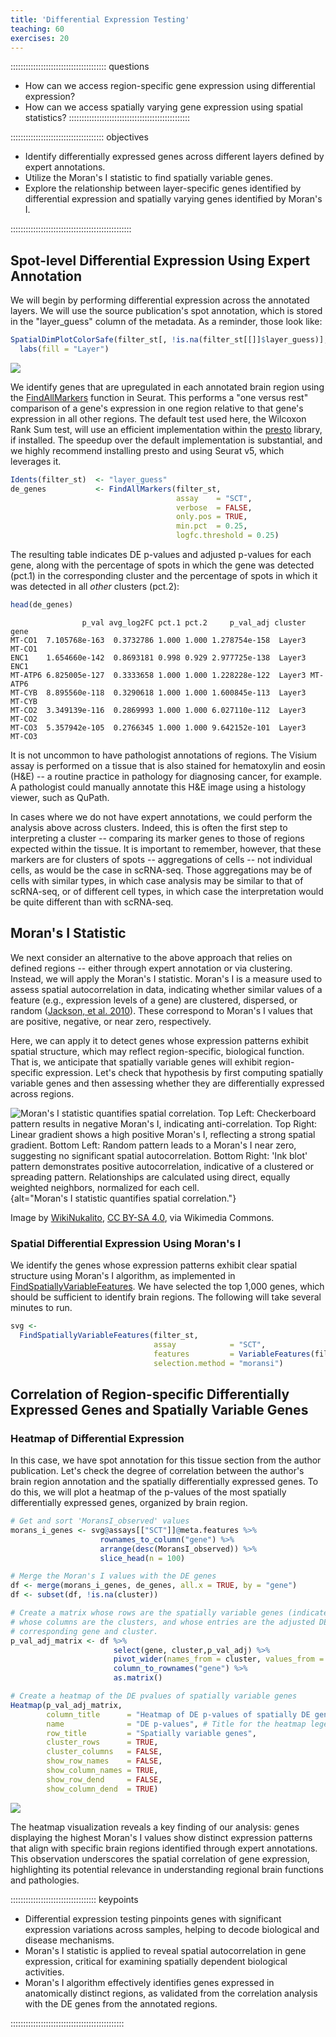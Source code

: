 ```yaml
---
title: 'Differential Expression Testing'
teaching: 60
exercises: 20
---
```


:::::::::::::::::::::::::::::::::::::: questions 

- How can we access region-specific gene expression using differential expression?
- How can we access spatially varying gene expression using spatial statistics?
::::::::::::::::::::::::::::::::::::::::::::::::

::::::::::::::::::::::::::::::::::::: objectives

- Identify differentially expressed genes across different layers defined by expert 
annotations.
- Utilize the Moran's I statistic to find spatially variable genes.
- Explore the relationship between layer-specific genes identified by differential expression and spatially varying genes identified by Moran's I.

::::::::::::::::::::::::::::::::::::::::::::::::



## Spot-level Differential Expression Using Expert Annotation

We will begin by performing differential expression across the annotated layers. 
We will use the source publication's spot annotation, which is stored in the
"layer_guess" column of the metadata. As a reminder, those look like:


``` r
SpatialDimPlotColorSafe(filter_st[, !is.na(filter_st[[]]$layer_guess)], "layer_guess") + 
  labs(fill = "Layer") 
```

<img src="fig/differential-expression-testing-rendered-layers-1.png" style="display: block; margin: auto;" />

We identify genes that are upregulated in each annotated brain region using the 
[FindAllMarkers](https://satijalab.org/seurat/reference/findallmarkers) function 
in Seurat. This performs a "one versus rest" comparison of a gene's expression 
in one region relative to that gene's expression in all other regions. The 
default test used here, the Wilcoxon Rank Sum test, 
will use an efficient implementation within the 
[presto](https://github.com/immunogenomics/presto) library, if installed. The 
speedup over the default implementation is substantial, and we highly recommend 
installing presto and using Seurat v5, which leverages it.


``` r
Idents(filter_st)  <- "layer_guess"
de_genes           <- FindAllMarkers(filter_st, 
                                     assay    = "SCT",
                                     verbose  = FALSE,
                                     only.pos = TRUE, 
                                     min.pct  = 0.25, 
                                     logfc.threshold = 0.25)
```

The resulting table indicates DE p-values and adjusted p-values for each gene,
along with the percentage of spots in which the gene was detected (pct.1) 
in the corresponding cluster and the percentage of spots in which it was
detected in all <em>other</em> clusters (pct.2):


``` r
head(de_genes)
```

``` output
                p_val avg_log2FC pct.1 pct.2     p_val_adj cluster    gene
MT-CO1  7.105768e-163  0.3732786 1.000 1.000 1.278754e-158  Layer3  MT-CO1
ENC1    1.654660e-142  0.8693181 0.998 0.929 2.977725e-138  Layer3    ENC1
MT-ATP6 6.825005e-127  0.3333658 1.000 1.000 1.228228e-122  Layer3 MT-ATP6
MT-CYB  8.895560e-118  0.3290618 1.000 1.000 1.600845e-113  Layer3  MT-CYB
MT-CO2  3.349139e-116  0.2869993 1.000 1.000 6.027110e-112  Layer3  MT-CO2
MT-CO3  5.357942e-105  0.2766345 1.000 1.000 9.642152e-101  Layer3  MT-CO3
```

It is not uncommon to have pathologist annotations of regions. The Visium assay is performed
on a tissue that is also stained for hematoxylin and eosin (H&E) -- a routine practice in
pathology for diagnosing cancer, for example. A pathologist could manually annotate this H&E
image using a histology viewer, such as QuPath.

In cases where we do not have expert annotations, we could perform the analysis above across
clusters. Indeed, this is often the first step to interpreting a cluster -- comparing its marker
genes to those of regions expected within the tissue. It is important to remember, however,
that these markers are for clusters of spots -- aggregations of cells -- not individual cells, as
would be the case in scRNA-seq. Those aggregations may be of cells with similar types, in which
case analysis may be similar to that of scRNA-seq, or of different cell types, in which case the
interpretation would be quite different than with scRNA-seq.

## Moran's I Statistic

We next consider an alternative to the above approach that relies on defined regions -- either
through expert annotation or via clustering. Instead, we will apply the Moran's I statistic.
Moran's I is a measure used to assess spatial autocorrelation in data, 
indicating whether similar values of a feature (e.g., expression levels of
a gene) are clustered, dispersed, or random 
([Jackson, et al. 2010](https://ij-healthgeographics.biomedcentral.com/articles/10.1186/1476-072X-9-33)). 
These correspond to Moran's I values that are positive, negative, or near zero, 
respectively.

Here, we can apply it to detect genes whose expression patterns 
exhibit spatial structure, which may reflect region-specific, biological function.
That is, we anticipate that spatially variable genes will exhibit region-specific
expression. Let's check that hypothesis by first computing spatially variable genes
and then assessing whether they are differentially expressed across regions.

![Moran's I statistic quantifies spatial correlation. **Top Left:** Checkerboard pattern results in negative Moran's I, indicating anti-correlation. **Top Right:** Linear gradient shows a high positive Moran's I, reflecting a strong spatial gradient. **Bottom Left:** Random pattern leads to a Moran's I near zero, suggesting no significant spatial autocorrelation. **Bottom Right:** 'Ink blot' pattern demonstrates positive autocorrelation, indicative of a clustered or spreading pattern. Relationships are calculated using direct, equally weighted neighbors, normalized for each cell. ](https://upload.wikimedia.org/wikipedia/commons/f/f0/Moran%27s_I_example.png){alt="Moran's I statistic quantifies spatial correlation."}

Image by <a href="https://commons.wikimedia.org/wiki/File:Moran%27s_I_example.png">WikiNukalito</a>, <a href="https://creativecommons.org/licenses/by-sa/4.0">CC BY-SA 4.0</a>, via Wikimedia Commons.

### Spatial Differential Expression Using Moran's I

We identify the genes whose expression patterns exhibit clear spatial structure 
using Moran's I algorithm, as implemented in [FindSpatiallyVariableFeatures](https://satijalab.org/seurat/reference/findspatiallyvariablefeatures). 
We have selected the top 1,000 genes, which should
be sufficient to identify brain regions. The following will take several minutes to run.


``` r
svg <- 
  FindSpatiallyVariableFeatures(filter_st, 
                                assay            = "SCT", 
                                features         = VariableFeatures(filter_st)[1:1000], 
                                selection.method = "moransi")
```

## Correlation of Region-specific Differentially Expressed Genes and Spatially Variable Genes

### Heatmap of Differential Expression

In this case, we have spot annotation for this tissue section from the author
publication. Let's check the degree of correlation between the author's 
brain region annotation and the spatially differentially expressed genes. To do
this, we will plot a heatmap of the p-values of the most spatially 
differentially expressed genes, organized by brain region.


``` r
# Get and sort 'MoransI_observed' values
morans_i_genes <- svg@assays[["SCT"]]@meta.features %>%
                    rownames_to_column("gene") %>%
                    arrange(desc(MoransI_observed)) %>%
                    slice_head(n = 100)

# Merge the Moran's I values with the DE genes
df <- merge(morans_i_genes, de_genes, all.x = TRUE, by = "gene")
df <- subset(df, !is.na(cluster))

# Create a matrix whose rows are the spatially variable genes (indicated by Moran's I),
# whose columns are the clusters, and whose entries are the adjusted DE pvalue for the
# corresponding gene and cluster.
p_val_adj_matrix <- df %>%
                       select(gene, cluster,p_val_adj) %>%
                       pivot_wider(names_from = cluster, values_from = p_val_adj, values_fill = 1.0) %>%
                       column_to_rownames("gene") %>%
                       as.matrix()

# Create a heatmap of the DE pvalues of spatially variable genes
Heatmap(p_val_adj_matrix,
        column_title      = "Heatmap of DE p-values of spatially DE genes",
        name              = "DE p-values", # Title for the heatmap legend
        row_title         = "Spatially variable genes",
        cluster_rows      = TRUE, 
        cluster_columns   = FALSE,
        show_row_names    = FALSE, 
        show_column_names = TRUE,
        show_row_dend     = FALSE, 
        show_column_dend  = TRUE)
```

<img src="fig/differential-expression-testing-rendered-heatmap-de-1.png" style="display: block; margin: auto;" />

The heatmap visualization reveals a key finding of our analysis: genes displaying 
the highest Moran's I values show distinct expression patterns that align with 
specific brain regions identified through expert annotations. This observation 
underscores the spatial correlation of gene expression, highlighting its 
potential relevance in understanding regional brain functions and pathologies.

:::::::::::::::::::::::::::::::::: keypoints

- Differential expression testing pinpoints genes with significant expression 
variations across samples, helping to decode biological and disease mechanisms. 
- Moran's I statistic is applied to reveal spatial autocorrelation in gene 
expression, critical for examining spatially dependent biological activities.
- Moran's I algorithm effectively identifies genes expressed in anatomically 
distinct regions, as validated from the correlation analysis with the DE genes 
from the annotated regions.

:::::::::::::::::::::::::::::::::::::::::::::



